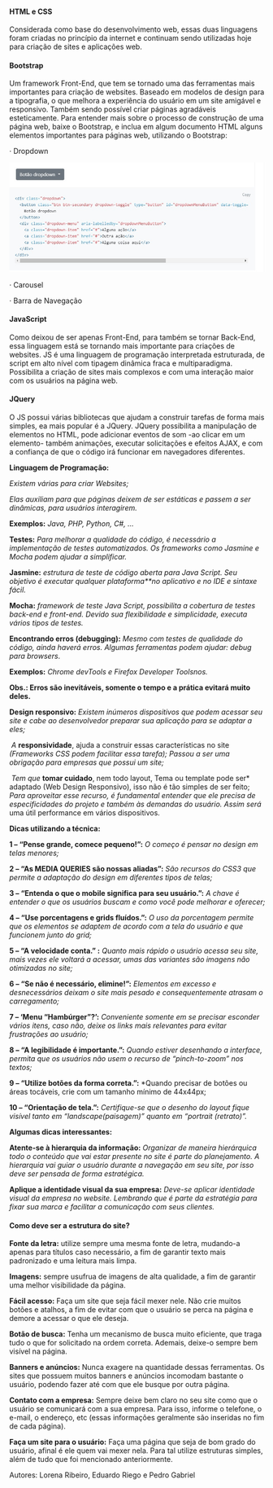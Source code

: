####                                                   **HTML e CSS**

Considerada como base do desenvolvimento web, essas duas linguagens foram criadas no
princípio da internet e continuam sendo utilizadas hoje para criação de sites e aplicações web.

####                                                    **Bootstrap**

Um framework Front-End, que tem se tornado uma das ferramentas mais importantes para
criação de websites. Baseado em modelos de design para a tipografia, o que melhora a
experiência do usuário em um site amigável e responsivo. Também sendo possível criar
páginas agradáveis esteticamente.
Para entender mais sobre o processo de construção de uma página web, baixe o Bootstrap, e
inclua em algum documento HTML alguns elementos importantes para páginas web, utilizando
o Bootstrap:

· Dropdown

![lol23](https://github.com/Pedrogvd/Projeto_StartLatam/blob/main/Imagens_HTMLCSS/lol23.jpg)

· Carousel

· Barra de Navegação

####                                                 **JavaScript**

Como deixou de ser apenas Front-End, para também se tornar Back-End, essa linguagem está
se tornando mais importante para criações de websites.
JS é uma linguagem de programação interpretada estruturada, de script em alto nível com
tipagem dinâmica fraca e multiparadigma. Possibilita a criação de sites mais complexos e com
uma interação maior com os usuários na página web.

####                                                   **JQuery**

O JS possui várias bibliotecas que ajudam a construir tarefas de forma mais simples, ea mais
popular é a JQuery.
JQuery possibilita a manipulação de elementos no HTML, pode adicionar eventos de som -ao
clicar em um elemento- também animações, executar solicitações e efeitos AJAX, e com a
confiança de que o código irá funcionar em navegadores diferentes.

**Linguagem de Programação:** 

*Existem várias para criar Websites;* 

*Elas auxiliam para que páginas deixem* *de ser estáticas e passem a ser dinâmicas,* *para usuários interagirem.*

**Exemplos:** *Java, PHP, Python, C#, ...*

**Testes:** *Para melhorar a qualidade do código, é necessário a implementação de testes automatizados.*      *Os frameworks como Jasmine e Mocha podem ajudar a simplificar.*

**Jasmine:** *estrutura de teste de código aberta para Java Script. Seu objetivo é executar qualquer plataforma**no aplicativo e no IDE e sintaxe fácil.* 

  **Mocha:** *framework de teste Java Script, possibilita a cobertura de testes back-end e front-end. Devido sua* *flexibilidade e simplicidade, executa vários tipos de testes.*      

**Encontrando erros (debugging):** *Mesmo com testes de qualidade do código, ainda haverá erros. Algumas* *ferramentas podem ajudar: debug para browsers*.

**Exemplos:** *Chrome devTools e Firefox Developer Toolsnos.* 

**Obs.: Erros são inevitáveis, somente o tempo e a prática evitará muito deles.**

**Design responsivo:**  *Existem inúmeros dispositivos que podem acessar seu site e cabe ao*                  *desenvolvedor preparar sua aplicação para se adaptar a eles;*                        

​                *A* **responsividade**, ajuda a construir essas características no site *(Frameworks CSS podem facilitar essa tarefa);* *Passou a ser uma obrigação para empresas que possui um site;*      

​           *Tem que* **tomar cuidado**, nem todo layout, Tema ou template pode ser* adaptado (Web Design Responsivo), isso não é tão simples de ser feito; *Para aproveitar esse recurso, é fundamental entender que ele precisa de especificidades do projeto e também às demandas do usuário. Assim será* uma útil performance em vários dispositivos.

**Dicas utilizando a técnica:**

 **1 – “Pense grande, comece pequeno!”:** *O começo é pensar no design em telas menores;*

**2 – “As MEDIA QUERIES são nossas aliadas”:** *São recursos do CSS3 que permite a adaptação do design em diferentes tipos de telas;*

**3 – “Entenda o que o mobile significa para seu usuário.”:** *A chave é entender o que os usuários buscam e como você pode melhorar e oferecer;*

**4 – “Use porcentagens e grids fluídos.”:** *O uso da porcentagem permite que os elementos se adaptem de acordo com a tela do usuário e que funcionem junto do grid;*

**5 – “A velocidade conta.” :** *Quanto mais rápido o usuário acessa seu site, mais vezes ele voltará a acessar, umas das variantes são imagens não otimizadas no site;*

**6 – “Se não é necessário, elimine!”:** *Elementos em excesso e desnecessários deixam o site mais pesado e consequentemente atrasam o carregamento;*

**7 – ‘Menu “Hambúrger”?’:** *Conveniente somente em se precisar esconder vários itens, caso não, deixe os links mais relevantes para evitar frustrações ao usuário;*

**8 – “A legibilidade é importante.”:** *Quando estiver desenhando a interface, permita que os usuários não usem o recurso de “pinch-to-zoom” nos textos;*

**9 – “Utilize botões da forma correta.”:** *Quando precisar de botões ou áreas tocáveis, crie com um tamanho mínimo de 44x44px;

**10 – “Orientação de tela.”:** *Certifique-se que o desenho do layout fique visível tanto em “landscape(paisagem)” quanto em “portrait (retrato)”.*

**Algumas dicas interessantes:** 

**Atente-se à hierarquia da informação:** *Organizar de maneira hierárquica todo o conteúdo que vai estar presente no site é parte do planejamento. A hierarquia vai guiar o usuário durante a navegação em seu site, por isso deve ser pensada de forma estratégica.*

 **Aplique a identidade visual da sua empresa:** *Deve-se aplicar identidade visual da empresa no website. Lembrando que é parte da estratégia para fixar sua marca e facilitar a comunicação com seus clientes.* 

####                                     **Como deve ser a estrutura do site?**

**Fonte da letra:** utilize sempre uma mesma fonte de letra, mudando-a apenas para títulos caso necessário, a fim de garantir texto mais padronizado e uma leitura mais limpa.

**Imagens:** sempre usufrua de imagens de alta qualidade, a fim de garantir uma melhor visibilidade da página.

**Fácil acesso:** Faça um site que seja fácil mexer nele. Não crie muitos botões e atalhos, a fim de evitar com que o usuário se perca na página e demore a acessar o que ele deseja.

**Botão de busca:** Tenha um mecanismo de busca muito eficiente, que traga tudo o que for solicitado na ordem correta. Ademais, deixe-o sempre bem visível na página.

**Banners e anúncios:** Nunca exagere na quantidade dessas ferramentas. Os sites que possuem muitos banners e anúncios incomodam bastante o usuário, podendo fazer até com que ele busque por outra página.

**Contato com a empresa:** Sempre deixe bem claro no seu site como que o usuário se comunicará com a sua empresa. Para isso, informe o telefone, o e-mail, o endereço, etc (essas informações geralmente são inseridas no fim de cada página).

**Faça um site para o usuário:** Faça uma página que seja de bom grado do usuário, afinal é ele quem vai mexer nela. Para tal utilize estruturas simples, além de tudo que foi mencionado anteriormente.







Autores: Lorena Ribeiro, Eduardo Riego e Pedro Gabriel
